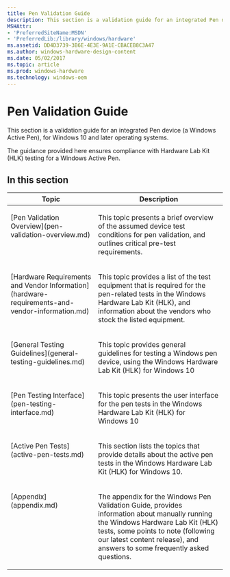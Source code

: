 ```yaml
---
title: Pen Validation Guide
description: This section is a validation guide for an integrated Pen device (a Windows Active Pen), for Windows 10 and later operating systems.
MSHAttr:
- 'PreferredSiteName:MSDN'
- 'PreferredLib:/library/windows/hardware'
ms.assetid: DD4D3739-3B6E-4E3E-9A1E-CBACEB8C3A47
ms.author: windows-hardware-design-content
ms.date: 05/02/2017
ms.topic: article
ms.prod: windows-hardware
ms.technology: windows-oem
---
```


# Pen Validation Guide


This section is a validation guide for an integrated Pen device (a Windows Active Pen), for Windows 10 and later operating systems.

The guidance provided here ensures compliance with Hardware Lab Kit (HLK) testing for a Windows Active Pen.

## In this section


<table>
<thead valign="bottom">
<tr class="header">
<th>Topic</th>
<th>Description</th>
</tr>
</thead>
<tbody valign="top">
<tr class="odd">
<td><p>[Pen Validation Overview](pen-validation-overview.md)</p></td>
<td><p>This topic presents a brief overview of the assumed device test conditions for pen validation, and outlines critical pre-test requirements.</p></td>
</tr>
<tr class="even">
<td><p>[Hardware Requirements and Vendor Information](hardware-requirements-and-vendor-information.md)</p></td>
<td><p>This topic provides a list of the test equipment that is required for the pen-related tests in the Windows Hardware Lab Kit (HLK), and information about the vendors who stock the listed equipment.</p></td>
</tr>
<tr class="odd">
<td><p>[General Testing Guidelines](general-testing-guidelines.md)</p></td>
<td><p>This topic provides general guidelines for testing a Windows pen device, using the Windows Hardware Lab Kit (HLK) for Windows 10</p></td>
</tr>
<tr class="even">
<td><p>[Pen Testing Interface](pen-testing-interface.md)</p></td>
<td><p>This topic presents the user interface for the pen tests in the Windows Hardware Lab Kit (HLK) for Windows 10</p></td>
</tr>
<tr class="odd">
<td><p>[Active Pen Tests](active-pen-tests.md)</p></td>
<td><p>This section lists the topics that provide details about the active pen tests in the Windows Hardware Lab Kit (HLK) for Windows 10.</p></td>
</tr>
<tr class="even">
<td><p>[Appendix](appendix.md)</p></td>
<td><p>The appendix for the Windows Pen Validation Guide, provides information about manually running the Windows Hardware Lab Kit (HLK) tests, some points to note (following our latest content release), and answers to some frequently asked questions.</p></td>
</tr>
</tbody>
</table>
